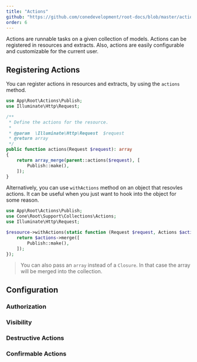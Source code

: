 ```yaml
---
title: "Actions"
github: "https://github.com/conedevelopment/root-docs/blob/master/actions.md"
order: 6
---
```


Actions are runnable tasks on a given collection of models. Actions can be registered in resources and extracts. Also, actions are easily configurable and customizable for the current user.

## Registering Actions

You can register actions in resources and extracts, by using the `actions` method.

```php
use App\Root\Actions\Publish;
use Illuminate\Http\Request;

/**
 * Define the actions for the resource.
 *
 * @param  \Illuminate\Http\Request  $request
 * @return array
 */
public function actions(Request $request): array
{
    return array_merge(parent::actions($request), [
        Publish::make(),
    ]);
}
```

Alternatively, you can use `withActions` method on an object that resovles actions. It can be useful when you just want to hook into the object for some reason.

```php
use App\Root\Actions\Publish;
use Cone\Root\Support\Collections\Actions;
use Illuminate\Http\Request;

$resource->withActions(static function (Request $request, Actions $actions): Actions {
    return $actions->merge([
        Publish::make(),
    ]);
});
```

> You can also pass an `array` instead of a `Closure`. In that case the array will be merged into the collection.

## Configuration

### Authorization

### Visibility

### Destructive Actions

### Confirmable Actions
